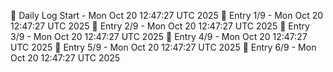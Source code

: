 📅 Daily Log Start - Mon Oct 20 12:47:27 UTC 2025
📌 Entry 1/9 - Mon Oct 20 12:47:27 UTC 2025
📌 Entry 2/9 - Mon Oct 20 12:47:27 UTC 2025
📌 Entry 3/9 - Mon Oct 20 12:47:27 UTC 2025
📌 Entry 4/9 - Mon Oct 20 12:47:27 UTC 2025
📌 Entry 5/9 - Mon Oct 20 12:47:27 UTC 2025
📌 Entry 6/9 - Mon Oct 20 12:47:27 UTC 2025
